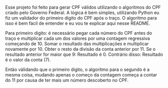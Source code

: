 Esse projeto foi feito para gerar CPF válidos utilizando o algoritmos do CPF criado pelo Governo Federal. A lógica é bem simples, utilizando Python eu fiz um validador do primeiro digito do CPF após o traço. O algoritmo para isso é bem fácil de entender e eu vou te explicar aqui nesse README.

Para primeiro digito: é necessário pegar cada número do CPF antes do traço e multiplicar cada um dos valores por uma contagem regressiva começando de 10. 
Somar o resultado das multiplicações e multiplicar novamente por 10.
Obter o resto da divisão da conta anterior por 11.
Se o resultado anterior for maior que 9:
    Resultado é 0.
Contrário disso:
    Resultado é o valor da conta (7).

Então válidando que o primeiro digito, o algoritmo para o segundo é a mesma coisa, mudando apenas o começo da contagem
começa a contar do 11 por causa de ter mais um número descoberto no CPF.


